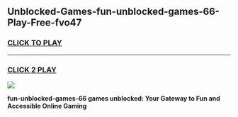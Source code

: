 
## Unblocked-Games-fun-unblocked-games-66-Play-Free-fvo47
<h3>
<a href="https://premium76.site?title=fun-unblocked-games-66&ref=19M">CLICK TO PLAY</a></h3>
<hr>

<h3>
<a href="https://premium76.site?title=fun-unblocked-games-66&ref=19M">CLICK 2 PLAY</a>
  
</h3>

<a href="https://premium76.site?title=fun-unblocked-games-66&ref=19M"><img src="https://clearcache.store/games.png"></a>


**fun-unblocked-games-66 games unblocked: Your Gateway to Fun and Accessible Online Gaming**
